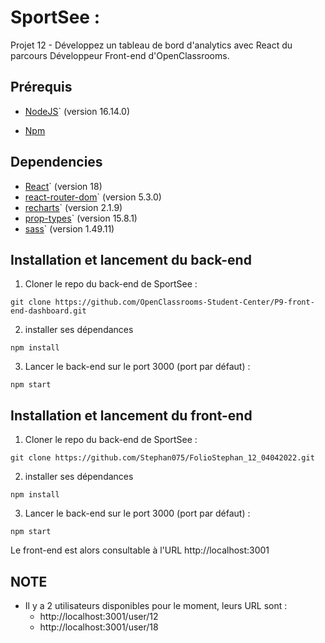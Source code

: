 # SportSee :

Projet 12 - Développez un tableau de bord d'analytics avec React du parcours Développeur Front-end d'OpenClassrooms.

## Prérequis

- [NodeJS](https://nodejs.org/en/)` (version 16.14.0)

- [Npm](https://www.npmjs.com/)

## Dependencies

- [React](https://fr.reactjs.org/)` (version 18)
- [react-router-dom](https://v5.reactrouter.com/web/guides/quick-start)` (version 5.3.0)
- [recharts](https://recharts.org/en-US/)` (version 2.1.9)
- [prop-types](https://www.npmjs.com/package/prop-types)` (version 15.8.1)
- [sass](https://www.npmjs.com/package/sass)` (version 1.49.11)

## Installation et lancement du back-end

1. Cloner le repo du back-end de SportSee :

`git clone https://github.com/OpenClassrooms-Student-Center/P9-front-end-dashboard.git`

2. installer ses dépendances

`npm install`

3. Lancer le back-end sur le port 3000 (port par défaut) :

`npm start`

## Installation et lancement du front-end

1. Cloner le repo du back-end de SportSee :

`git clone https://github.com/Stephan075/FolioStephan_12_04042022.git`

2. installer ses dépendances

`npm install`

3. Lancer le back-end sur le port 3000 (port par défaut) :

`npm start`

Le front-end est alors consultable à l'URL http://localhost:3001

## NOTE

- Il y a 2 utilisateurs disponibles pour le moment, leurs URL sont :
  - http://localhost:3001/user/12
  - http://localhost:3001/user/18
